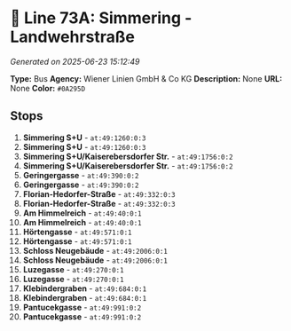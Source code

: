# 🚌 Line 73A: Simmering - Landwehrstraße

*Generated on 2025-06-23 15:12:49*

**Type:** Bus
**Agency:** Wiener Linien GmbH & Co KG
**Description:** None
**URL:** None
**Color:** `#0A295D`

## Stops

1. **Simmering S+U** - `at:49:1260:0:3`
2. **Simmering S+U** - `at:49:1260:0:3`
3. **Simmering S+U/Kaiserebersdorfer Str.** - `at:49:1756:0:2`
4. **Simmering S+U/Kaiserebersdorfer Str.** - `at:49:1756:0:2`
5. **Geringergasse** - `at:49:390:0:2`
6. **Geringergasse** - `at:49:390:0:2`
7. **Florian-Hedorfer-Straße** - `at:49:332:0:3`
8. **Florian-Hedorfer-Straße** - `at:49:332:0:3`
9. **Am Himmelreich** - `at:49:40:0:1`
10. **Am Himmelreich** - `at:49:40:0:1`
11. **Hörtengasse** - `at:49:571:0:1`
12. **Hörtengasse** - `at:49:571:0:1`
13. **Schloss Neugebäude** - `at:49:2006:0:1`
14. **Schloss Neugebäude** - `at:49:2006:0:1`
15. **Luzegasse** - `at:49:270:0:1`
16. **Luzegasse** - `at:49:270:0:1`
17. **Klebindergraben** - `at:49:684:0:1`
18. **Klebindergraben** - `at:49:684:0:1`
19. **Pantucekgasse** - `at:49:991:0:2`
20. **Pantucekgasse** - `at:49:991:0:2`
